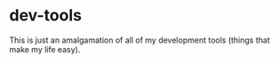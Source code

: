 # dev-tools
This is just an amalgamation of all of my development tools (things that make my life easy).
